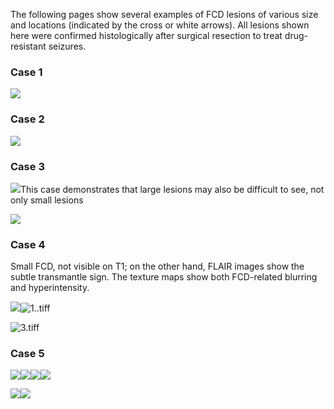 The following pages show several examples of FCD lesions of various size and locations (indicated by the cross or white arrows). All lesions shown here were confirmed histologically after surgical resection to treat drug-resistant seizures.

### Case 1

![](./assets/media/image62.png)


### Case 2

![](./assets/media/image63.png)


### Case 3

![](./assets/media/image64.png)This case demonstrates that large lesions may also be difficult to see, not only small lesions

![](./assets/media/image65.png)

### Case 4

Small FCD, not visible on T1; on the other hand, FLAIR images show the subtle transmantle sign. The texture maps show both FCD-related blurring and hyperintensity.

![](./assets/media/image66.png)![1..tiff](./assets/media/image67.png)

![3.tiff](./assets/media/image68.png)


### Case 5

![](./assets/media/image69.png)![](./assets/media/image70.png)![](./assets/media/image71.png)![](./assets/media/image72.tiff)

![](./assets/media/image73.png)![](./assets/media/image71.png)
